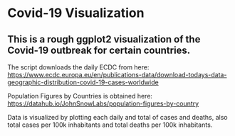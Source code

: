 # Covid-19 Visualization
## This is a rough ggplot2 visualization of the Covid-19 outbreak for certain countries.

The script downloads the daily ECDC from here: https://www.ecdc.europa.eu/en/publications-data/download-todays-data-geographic-distribution-covid-19-cases-worldwide

Population Figures by Countries is obtained here: https://datahub.io/JohnSnowLabs/population-figures-by-country

Data is visualized by plotting each daily and total of cases and deaths, also total cases per 100k inhabitants and total deaths per 100k inhabitants.

